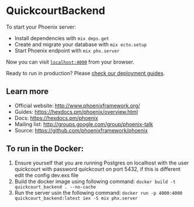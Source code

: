 # QuickcourtBackend

To start your Phoenix server:

  * Install dependencies with `mix deps.get`
  * Create and migrate your database with `mix ecto.setup`
  * Start Phoenix endpoint with `mix phx.server`

Now you can visit [`localhost:4000`](http://localhost:4000) from your browser.

Ready to run in production? Please [check our deployment guides](https://hexdocs.pm/phoenix/deployment.html).

## Learn more

  * Official website: http://www.phoenixframework.org/
  * Guides: https://hexdocs.pm/phoenix/overview.html
  * Docs: https://hexdocs.pm/phoenix
  * Mailing list: http://groups.google.com/group/phoenix-talk
  * Source: https://github.com/phoenixframework/phoenix


## To run in the Docker:
1. Ensure yourself that you are running Postgres on localhost with the user quickcourt with password quickcourt on port 5432, if this is different edit the config dev.exs file
2. Build the docker image using following command: `docker build -t quickcourt_backend . --no-cache`
3. Run the server usin the following command: `docker run -p 4000:4000 quickcourt_backend:latest iex -S mix phx.server`
